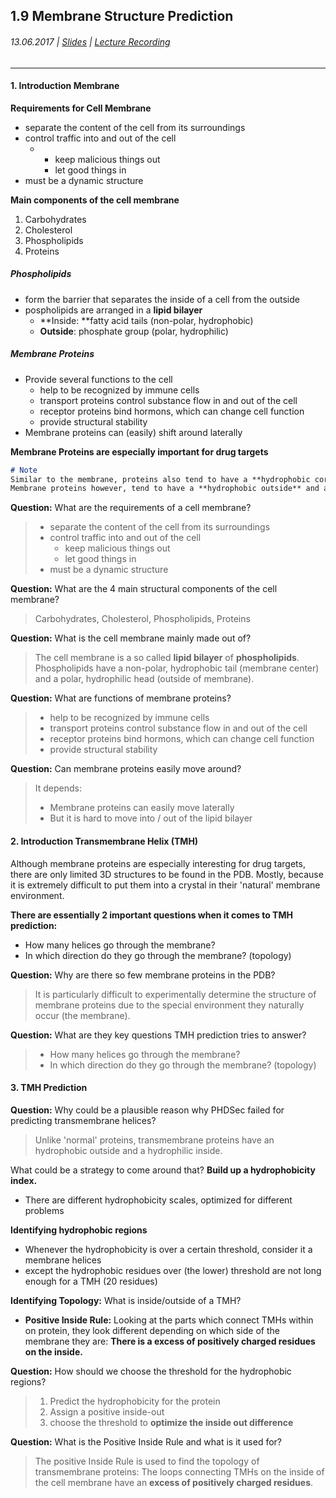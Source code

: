 ## 1.9 Membrane Structure Prediction

###### 13.06.2017 \| [Slides](https://www.rostlab.org/sites/default/files/fileadmin/teaching/SoSe17/PP1CS/cb1e_20170613_tmh1.pdf) \| [Lecture Recording](https://www.youtube.com/watch?v=ZIQjVzvBN3E&list=PLg46T0OlBIJ9abbsmUL-ux24DCpoUlC1J&index=8)

---

#### 1. Introduction Membrane

**Requirements for Cell Membrane**

* separate the content of the cell from its surroundings
* control traffic into and out of the cell
  * * keep malicious things out
    * let good things in
* must be a dynamic structure

**Main components of the cell membrane**

1. Carbohydrates
2. Cholesterol
3. Phospholipids
4. Proteins

##### Phospholipids

* form the barrier that separates the inside of a cell from the outside
* pospholipids are arranged in a **lipid bilayer**
  * **Inside: **fatty acid tails \(non-polar, hydrophobic\)
  * **Outside**: phosphate group \(polar, hydrophilic\)

##### Membrane Proteins

* Provide several functions to the cell
  * help to be recognized by immune cells
  * transport proteins control substance flow in and out of the cell
  * receptor proteins bind hormons, which can change cell function
  * provide structural stability
* Membrane proteins can \(easily\) shift around laterally 

**Membrane Proteins are especially important for drug targets**

```markdown
# Note
Similar to the membrane, proteins also tend to have a **hydrophobic core**. 
Membrane proteins however, tend to have a **hydrophobic outside** and an **hydrophilic core**.
```

**Question:** What are the requirements of a cell membrane?

> * separate the content of the cell from its surroundings
> * control traffic into and out of the cell
>   * keep malicious things out
>   * let good things in
> * must be a dynamic structure

**Question:** What are the 4 main structural components of the cell membrane?

> Carbohydrates, Cholesterol, Phospholipids, Proteins

**Question:** What is the cell membrane mainly made out of?

> The cell membrane is a so called **lipid bilayer** of **phospholipids**. Phospholipids have a non-polar, hydrophobic tail \(membrane center\) and a polar, hydrophilic head \(outside of membrane\).

**Question:** What are functions of membrane proteins?

> * help to be recognized by immune cells
> * transport proteins control substance flow in and out of the cell
> * receptor proteins bind hormons, which can change cell function
> * provide structural stability

**Question:** Can membrane proteins easily move around?

> It depends:
>
> * Membrane proteins can easily move laterally
> * But it is hard to move into / out of the lipid bilayer

#### 2. Introduction Transmembrane Helix \(TMH\)

Although membrane proteins are especially interesting for drug targets, there are only limited 3D structures to be found in the PDB. Mostly, because it is extremely difficult to put them into a crystal in their 'natural' membrane environment.

**There are essentially 2 important questions when it comes to TMH prediction:**

* How many helices go through the membrane?
* In which direction do they go through the membrane? \(topology\)

**Question:** Why are there so few membrane proteins in the PDB?

> It is particularly difficult to experimentally determine the structure of membrane proteins due to the special environment they naturally occur \(the membrane\).

**Question:** What are they key questions TMH prediction tries to answer?

> * How many helices go through the membrane?
> * In which direction do they go through the membrane? \(topology\)

#### 3. TMH Prediction

**Question:** Why could be a plausible reason why PHDSec failed for predicting transmembrane helices?

> Unlike 'normal' proteins, transmembrane proteins have an hydrophobic outside and a hydrophilic inside.

What could be a strategy to come around that? **Build up a hydrophobicity index.**

* There are different hydrophobicity scales, optimized for different problems

**Identifying hydrophobic regions**

* Whenever the hydrophobicity is over a certain threshold, consider it a membrane helices
* except the hydrophobic residues over \(the lower\) threshold are not long enough for a TMH \(20 residues\)

**Identifying Topology:** What is inside/outside of a TMH?

* **Positive Inside Rule:** Looking at the parts which connect TMHs within on protein, they look different depending on which side of the membrane they are: **There is a excess of positively charged residues on the inside.**

**Question:** How should we choose the threshold for the hydrophobic regions?

> 1. Predict the hydrophobicity for the protein
> 2. Assign a positive inside-out
> 3. choose the threshold to **optimize the inside out difference**

**Question:** What is the Positive Inside Rule and what is it used for?

> The positive Inside Rule is used to find the topology of transmembrane proteins: The loops connecting TMHs on the inside of the cell membrane have an **excess of positively charged residues**.



